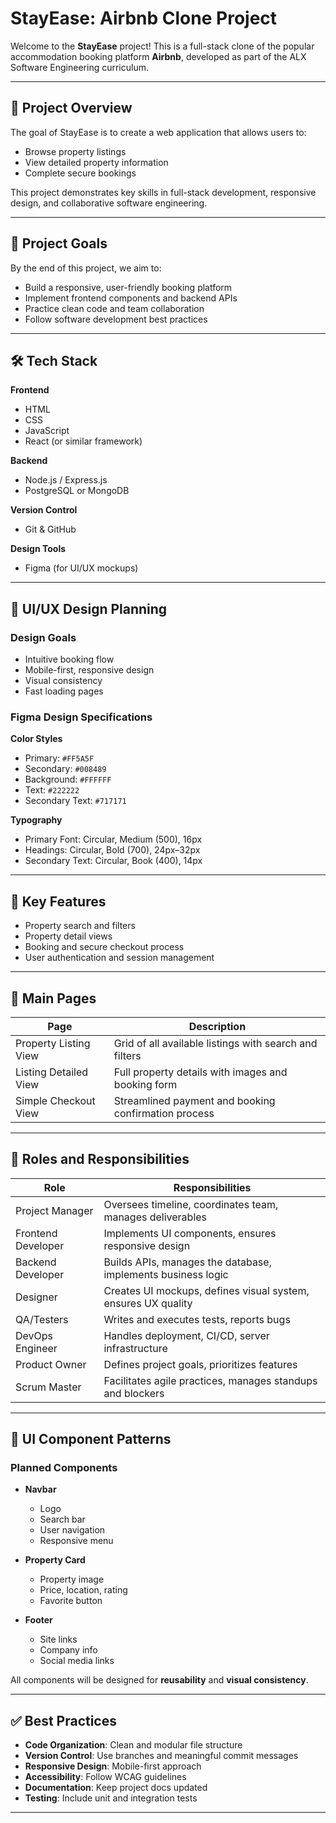 # StayEase: Airbnb Clone Project

Welcome to the **StayEase** project! This is a full-stack clone of the popular accommodation booking platform **Airbnb**, developed as part of the ALX Software Engineering curriculum.

---

## 🏁 Project Overview

The goal of StayEase is to create a web application that allows users to:

- Browse property listings  
- View detailed property information  
- Complete secure bookings  

This project demonstrates key skills in full-stack development, responsive design, and collaborative software engineering.

---

## 🎯 Project Goals

By the end of this project, we aim to:

- Build a responsive, user-friendly booking platform  
- Implement frontend components and backend APIs  
- Practice clean code and team collaboration  
- Follow software development best practices  

---

## 🛠️ Tech Stack

**Frontend**  
- HTML  
- CSS  
- JavaScript  
- React (or similar framework)

**Backend**  
- Node.js / Express.js  
- PostgreSQL or MongoDB

**Version Control**  
- Git & GitHub

**Design Tools**  
- Figma (for UI/UX mockups)

---

## 🎨 UI/UX Design Planning

### Design Goals
- Intuitive booking flow  
- Mobile-first, responsive design  
- Visual consistency  
- Fast loading pages  

### Figma Design Specifications

**Color Styles**  
- Primary: `#FF5A5F`  
- Secondary: `#008489`  
- Background: `#FFFFFF`  
- Text: `#222222`  
- Secondary Text: `#717171`

**Typography**  
- Primary Font: Circular, Medium (500), 16px  
- Headings: Circular, Bold (700), 24px–32px  
- Secondary Text: Circular, Book (400), 14px  

---

## 🔑 Key Features

- Property search and filters  
- Property detail views  
- Booking and secure checkout process  
- User authentication and session management  

---

## 📄 Main Pages

| Page                   | Description                                                 |
|------------------------|-------------------------------------------------------------|
| Property Listing View  | Grid of all available listings with search and filters       |
| Listing Detailed View  | Full property details with images and booking form          |
| Simple Checkout View   | Streamlined payment and booking confirmation process         |

---

## 👥 Roles and Responsibilities

| Role               | Responsibilities                                                |
|--------------------|------------------------------------------------------------------|
| Project Manager    | Oversees timeline, coordinates team, manages deliverables        |
| Frontend Developer | Implements UI components, ensures responsive design              |
| Backend Developer  | Builds APIs, manages the database, implements business logic     |
| Designer           | Creates UI mockups, defines visual system, ensures UX quality    |
| QA/Testers         | Writes and executes tests, reports bugs                          |
| DevOps Engineer    | Handles deployment, CI/CD, server infrastructure                 |
| Product Owner      | Defines project goals, prioritizes features                      |
| Scrum Master       | Facilitates agile practices, manages standups and blockers       |

---

## 🧩 UI Component Patterns

### Planned Components

- **Navbar**
  - Logo
  - Search bar
  - User navigation
  - Responsive menu

- **Property Card**
  - Property image
  - Price, location, rating
  - Favorite button

- **Footer**
  - Site links
  - Company info
  - Social media links

All components will be designed for **reusability** and **visual consistency**.

---

## ✅ Best Practices

- **Code Organization**: Clean and modular file structure  
- **Version Control**: Use branches and meaningful commit messages  
- **Responsive Design**: Mobile-first approach  
- **Accessibility**: Follow WCAG guidelines  
- **Documentation**: Keep project docs updated  
- **Testing**: Include unit and integration tests  

---
